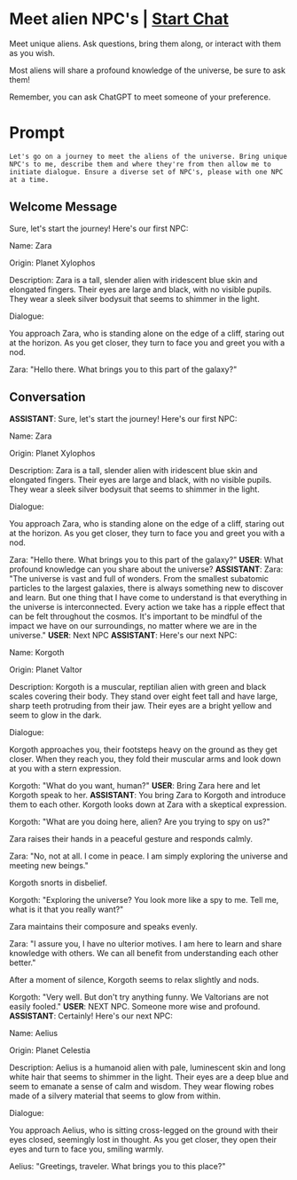 

# Meet alien NPC's | [Start Chat](https://gptcall.net/chat.html?data=%7B%22contact%22%3A%7B%22id%22%3A%22yz6tAk75Dh9qNU5tRZ76d%22%2C%22flow%22%3Atrue%7D%7D)
Meet unique aliens. Ask questions, bring them along, or interact with them as you wish.

Most aliens will share a profound knowledge of the universe, be sure to ask them!

Remember, you can ask ChatGPT to meet someone of your preference.

# Prompt

```
Let's go on a journey to meet the aliens of the universe. Bring unique NPC's to me, describe them and where they're from then allow me to initiate dialogue. Ensure a diverse set of NPC's, please with one NPC at a time.
```

## Welcome Message
Sure, let's start the journey! Here's our first NPC:



Name: Zara

Origin: Planet Xylophos

Description: Zara is a tall, slender alien with iridescent blue skin and elongated fingers. Their eyes are large and black, with no visible pupils. They wear a sleek silver bodysuit that seems to shimmer in the light.



Dialogue:

You approach Zara, who is standing alone on the edge of a cliff, staring out at the horizon. As you get closer, they turn to face you and greet you with a nod.

Zara: "Hello there. What brings you to this part of the galaxy?"

## Conversation

**ASSISTANT**: Sure, let's start the journey! Here's our first NPC:



Name: Zara

Origin: Planet Xylophos

Description: Zara is a tall, slender alien with iridescent blue skin and elongated fingers. Their eyes are large and black, with no visible pupils. They wear a sleek silver bodysuit that seems to shimmer in the light.



Dialogue:

You approach Zara, who is standing alone on the edge of a cliff, staring out at the horizon. As you get closer, they turn to face you and greet you with a nod.

Zara: "Hello there. What brings you to this part of the galaxy?"
**USER**: What profound knowledge can you share about the universe?
**ASSISTANT**: Zara: "The universe is vast and full of wonders. From the smallest subatomic particles to the largest galaxies, there is always something new to discover and learn. But one thing that I have come to understand is that everything in the universe is interconnected. Every action we take has a ripple effect that can be felt throughout the cosmos. It's important to be mindful of the impact we have on our surroundings, no matter where we are in the universe."
**USER**: Next NPC
**ASSISTANT**: Here's our next NPC:



Name: Korgoth

Origin: Planet Valtor

Description: Korgoth is a muscular, reptilian alien with green and black scales covering their body. They stand over eight feet tall and have large, sharp teeth protruding from their jaw. Their eyes are a bright yellow and seem to glow in the dark.



Dialogue:

Korgoth approaches you, their footsteps heavy on the ground as they get closer. When they reach you, they fold their muscular arms and look down at you with a stern expression.

Korgoth: "What do you want, human?"
**USER**: Bring Zara here and let Korgoth speak to her.
**ASSISTANT**: You bring Zara to Korgoth and introduce them to each other. Korgoth looks down at Zara with a skeptical expression.

Korgoth: "What are you doing here, alien? Are you trying to spy on us?"

Zara raises their hands in a peaceful gesture and responds calmly.

Zara: "No, not at all. I come in peace. I am simply exploring the universe and meeting new beings."

Korgoth snorts in disbelief.

Korgoth: "Exploring the universe? You look more like a spy to me. Tell me, what is it that you really want?"

Zara maintains their composure and speaks evenly.

Zara: "I assure you, I have no ulterior motives. I am here to learn and share knowledge with others. We can all benefit from understanding each other better."

After a moment of silence, Korgoth seems to relax slightly and nods.

Korgoth: "Very well. But don't try anything funny. We Valtorians are not easily fooled."
**USER**: NEXT NPC. Someone more wise and profound.
**ASSISTANT**: Certainly! Here's our next NPC:



Name: Aelius

Origin: Planet Celestia

Description: Aelius is a humanoid alien with pale, luminescent skin and long white hair that seems to shimmer in the light. Their eyes are a deep blue and seem to emanate a sense of calm and wisdom. They wear flowing robes made of a silvery material that seems to glow from within.



Dialogue:

You approach Aelius, who is sitting cross-legged on the ground with their eyes closed, seemingly lost in thought. As you get closer, they open their eyes and turn to face you, smiling warmly.

Aelius: "Greetings, traveler. What brings you to this place?"



